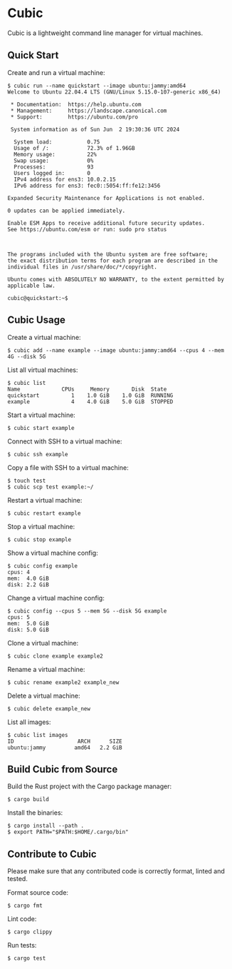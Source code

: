 # Cubic

Cubic is a lightweight command line manager for virtual machines.

## Quick Start

Create and run a virtual machine:
```
$ cubic run --name quickstart --image ubuntu:jammy:amd64
Welcome to Ubuntu 22.04.4 LTS (GNU/Linux 5.15.0-107-generic x86_64)

 * Documentation:  https://help.ubuntu.com
 * Management:     https://landscape.canonical.com
 * Support:        https://ubuntu.com/pro

 System information as of Sun Jun  2 19:30:36 UTC 2024

  System load:           0.75
  Usage of /:            72.3% of 1.96GB
  Memory usage:          22%
  Swap usage:            0%
  Processes:             93
  Users logged in:       0
  IPv4 address for ens3: 10.0.2.15
  IPv6 address for ens3: fec0::5054:ff:fe12:3456

Expanded Security Maintenance for Applications is not enabled.

0 updates can be applied immediately.

Enable ESM Apps to receive additional future security updates.
See https://ubuntu.com/esm or run: sudo pro status



The programs included with the Ubuntu system are free software;
the exact distribution terms for each program are described in the
individual files in /usr/share/doc/*/copyright.

Ubuntu comes with ABSOLUTELY NO WARRANTY, to the extent permitted by
applicable law.

cubic@quickstart:~$
```

## Cubic Usage

Create a virtual machine:
```
$ cubic add --name example --image ubuntu:jammy:amd64 --cpus 4 --mem 4G --disk 5G
```

List all virtual machines:
```
$ cubic list
Name             CPUs     Memory       Disk  State     
quickstart          1    1.0 GiB    1.0 GiB  RUNNING 
example             4    4.0 GiB    5.0 GiB  STOPPED 
```

Start a virtual machine:
```
$ cubic start example
```

Connect with SSH to a virtual machine:
```
$ cubic ssh example
```

Copy a file with SSH to a virtual machine:
```
$ touch test
$ cubic scp test example:~/
```

Restart a virtual machine:
```
$ cubic restart example 
```

Stop a virtual machine:
```
$ cubic stop example 
```

Show a virtual machine config:
```
$ cubic config example 
cpus: 4 
mem:  4.0 GiB
disk: 2.2 GiB
```
Change a virtual machine config:
```
$ cubic config --cpus 5 --mem 5G --disk 5G example
cpus: 5 
mem:  5.0 GiB
disk: 5.0 GiB
```

Clone a virtual machine:
```
$ cubic clone example example2
```

Rename a virtual machine:
```
$ cubic rename example2 example_new
```

Delete a virtual machine:
```
$ cubic delete example_new
```

List all images:
```
$ cubic list images
ID                    ARCH      SIZE
ubuntu:jammy         amd64   2.2 GiB
```

## Build Cubic from Source

Build the Rust project with the Cargo package manager:
```
$ cargo build
```

Install the binaries:
```
$ cargo install --path .
$ export PATH="$PATH:$HOME/.cargo/bin"
```

## Contribute to Cubic

Please make sure that any contributed code is correctly format, linted and tested.

Format source code:
```
$ cargo fmt
```

Lint code:
```
$ cargo clippy
```

Run tests:
```
$ cargo test
```
